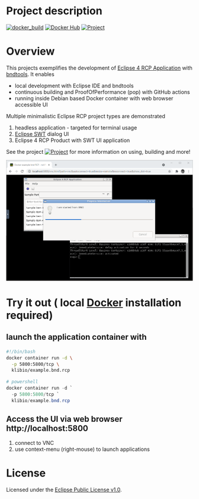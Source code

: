 # Project description

[![docker_build](https://github.com/klibio/example.bnd.rcp/actions/workflows/actions_build.yml/badge.svg)](https://github.com/klibio/example.bnd.rcp/actions/workflows/actions_build.yml)
[![Docker Hub](https://img.shields.io/badge/Docker%20Hub-example.bnd.rcp-blue)](https://hub.docker.com/repository/docker/klibio/example.bnd.rcp)
[![Project](https://img.shields.io/badge/Project-Wiki-blueviolet)](https://github.com/klibio/example.bnd.rcp/wiki)

# Overview

This projects exemplifies the development of [Eclipse 4 RCP Application](https://www.eclipse.org/equinox/) with [bndtools](https://bndtools.org/).
It enables
* local development with Eclipse IDE and bndtools
* continuous building and ProofOfPerformance (pop) with GitHub actions
* running inside Debian based Docker container with web browser accessible UI

Multiple minimalistic Eclipse RCP project types are demonstrated
1. headless application - targeted for terminal usage
2. [Eclipse SWT](https://www.eclipse.org/swt/) dialog UI 
3. Eclipse 4 RCP Product with SWT UI application 

See the project [![Project](https://img.shields.io/badge/Project-Wiki-blueviolet)](https://github.com/klibio/example.bnd.rcp/wiki) for more information on using, building and more!

![BrowserUI displaying Eclipse RCP applications](_doc/pic/03_Browser_Desktop_Apps.png)
# Try it out ( local [Docker](https://www.docker.com/) installation required)

## launch the application container with
```bash
#!/bin/bash
docker container run -d \
  -p 5800:5800/tcp \
  klibio/example.bnd.rcp
```
```powershell
# powershell
docker container run -d `
  -p 5800:5800/tcp `
  klibio/example.bnd.rcp
```

##  Access the UI via  web browser http://localhost:5800 
1. connect to VNC
2. use context-menu (right-mouse) to launch applications

# License

Licensed under the [Eclipse Public License v1.0](http://www.eclipse.org/legal/epl-v10.html).
